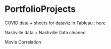 # PortfolioProjects
COVID data + sheets for dataviz in Tableau : [here](https://public.tableau.com/views/Covid-19WorldmapCasesDeathsandTrends/Dashboard1?:language=fr-FR&:display_count=n&:origin=viz_share_link)

Nashville data + Nashville Data cleaned

Movie Correlation
